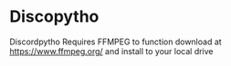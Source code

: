 # Discopytho
 
Discordpytho Requires FFMPEG to function download at
https://www.ffmpeg.org/
and install to your local drive